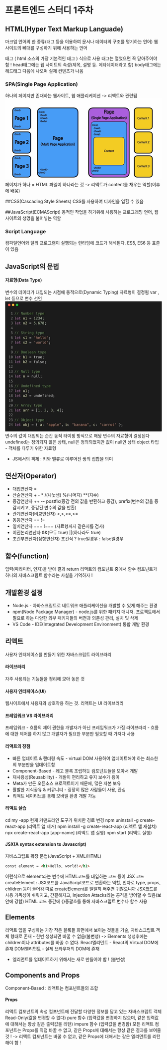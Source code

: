 #  프론트엔드 스터디 1주차
##  HTML(Hyper Text Markup Languade)
마크업 언어의 한 종류(태그 등을 이용하여 문서나 데이터의 구조를 명기하는 언어)
웹 사이트의 뼈대를 구성하기 위해 사용하는 언어

태그<html> </html> ( html 소스의 가장 기본적인 태그 )
식으로 사용
태그는 열었으면 꼭 닫아주어야 함 !
head태그에는 웹 사이트의 속성(제목, 설명 등. 메타데이터라고 함)
body태그에는 헤드태그 다음에 나오며 실제 컨텐츠가 나옴

### SPA(Single Page Application)
하나의 페이지만 존재하는 웹사이트, 웹 애플리케이션
-> 리액트와 관련됨
![왼쪽은 기존 멀티 페이지 애플리케이션,오른쪽은 싱글 페이지 애플리케이션](./image.png)
페이지가 하나 = HTML 파일이 하나라는 것 -> 리액트가 content를 채우는 역할(이후에 배움)

##CSS(Cascading Style Sheets)
CSS를 사용하여 디자인을 입힐 수 있음

##JavaScript(ECMAScript)
동적인 작업을 하기위해 사용하는 프로그래밍 언어, 웹 사이트의 생명을 불어넣는 역할

### Script Language
컴파일언어와 달리 프로그램이 실행되는 런타임에 코드가 해석된다.
ES5, ES6 등 표준이 있음

## JavaScript의 문법
#### 자료형(Data Type)
변수의 데이터가 대입되는 시점에 동적으로(Dynamic Typing) 자료형이 결정됨
var , let 등으로 변수 선언
![자료형](./자료형.PNG)
변수의 값이 대입되는 순간 동적 타이핑 방식으로 해당 변수의 자료형이 결정된다
undefined는 정의되지 않은 상태, null은 정의되었지만 값이 null인 상태
object 타입 - 객체를 다루기 위한 자료형
* JS에서의 객체 : 키와 밸류로 이루어진 쌍의 집합을 의미

## 연산자(Operator)
* 대입연산자 =
* 산술연산자 + - * /(나눗셈) %(나머지) **(지수)
* 증감연산자 ++ -- postfix(증감 전의 값을 반환하고 증감), prefix(변수의 값을 증감시키고, 증감된 변수의 값을 반환)
* 관계연산자(비교연산자) <,>,<=,>=
* 동등연산자 == !=
* 일치연산자 === !=== (자료형까지 같은지를 검사)
* 이진논리연산자 &&(모두 true) ||(하나라도 true)
* 조건부연산자(삼항연산자) 조건식 ? true일경우 : false일경우

## 함수(function)
입력(파라미터, 인자)을 받아 결과 return
리액트의 컴포넌트 중에서 함수 컴포넌트가 하나의 자바스크림트 함수라는 사실을 기억하자 !

## 개발환경 설정
* Node.js - 자바스크립트로 네트워크 애플리케이션을 개발할 수 있게 해주는 환경
* npm(Node Package Manager) - node.js를 위한 패키지 매니저. 프로젝트에서 필요로 하는 다양한 외부 패키지들의 버전과 의존성 관리, 설치 및 삭제
* VS Code - IDE(Integrated Development Environment) 통합 개발 환경

## 리액트
사용자 인터페이스를 만들기 위한 자바스크립트 라이브러리
#### 라이브러리
자주 사용되는 기능들을 정리해 모아 놓은 것
#### 사용자 인터페이스(UI)
웹사이트에서 사용자와 상호작용 하는 것. 리액트는 UI 라이브러리
#### 프레임워크 VS 라이브러리
프레임워크 - 흐름의 제어 권한을 개발자가 아닌 프레임워크가 가짐
라이브러리 - 흐름에 대한 제어를 하지 않고 개발자가 필요한 부분만 필요할 때 가져다 사용
#### 리액트의 장점
* 빠른 업데이트 & 랜더링 속도 - virtual DOM 사용하여 업데이트해야 하는 최소한의 부분만을 업데이트함
* Component-Based - 레고 블록 조립하듯 컴포넌트들을 모아서 개발
* 재사용성(Reusability) - 개발이 편리하고 유지 보수가 용이
* Meta가 만든 오픈소스 프로젝트이기 때문에, 많은 자본 보유
* 활발한 지식공유 & 커뮤니티 - 굉장히 많은 사람들이 사용, 관심
* 리액트 네이티브를 통해 모바일 환경 개발 가능

#### 리액트 실습
cd my -app 현재 커맨드라인 도구가 위치한 경로 변경
npm uninstall -g create-react-app (리액트 앱 제거)
npm install -g create-react-app (리액트 앱 재설치)
npx create-react-app [app-name] (리액트 앱 실행)
npm start (리액트 실행)

#### JSX(A syntax extension to Javascript)
자바스크립트 확장 문법(JavaScript + XML/HTML)
```HTML
const element = <h1>Hello, world!</h1>
```
이런식으로 element라는 변수에 HTML코드를 대입하는 코드 등이 JSX 코드
createElement : JSX코드를 JavaScript코드로 변환하는 역할, 인자로 type, props, chlidren 등이 들어감 
따로 createElement를 일일히 써주면 귀찮으니까 JSX코드를 사용
가독성이 쉬워지고, 간결해지고, Injection Attacks라는 공격을 방어할 수 있음(보안에 강함)
HTML 코드 중간에 {}중괄호를 통해 자바스크립트 변수나 함수 사용

## Elements
리액트 앱을 구성하는 가장 작은 블록들
화면에서 보이는 것들을 기술, 자바스크립트 객체 형태로 존재 - 한번 생성되면 바꿀 수 없음(불변성)
-> Elements 생성후에는 children이나 attributes를 바꿀 수 없다.
React엘리먼트 - React의 Virtual DOM에 존재
DOM엘리먼트 - 실제 브라우저의 DOM에 존재
* 엘리먼트를 업데이트하기 위해서는 새로 만들어야 함 ! (불변성)

## Components and Props
Component-Based : 리액트는 컴포넌트들의 조합
#### Props
리액트 컴포넌트의 속성
컴포넌트에 전달할 다양한 정보를 담고 있는 자바스크립트 객체
Read-Only(값을 변경할 수 없다)
pure 함수 (입력값을 변경하지 않으며, 같은 입력값에 대해서는 항상 같은 출력값을 리턴)
impure 함수 (입력값을 변경함)
모든 리액트 컴포넌트는 Props를 직접 바꿀 수 없고, 같은 Props에 대해서는 항상 같은 결과를 보여줄것 !
-> 리액트 컴포넌트는 바꿀 수 없고, 같은 Props에 대해서는 같은 엘리먼트를 리턴해야 함 !
